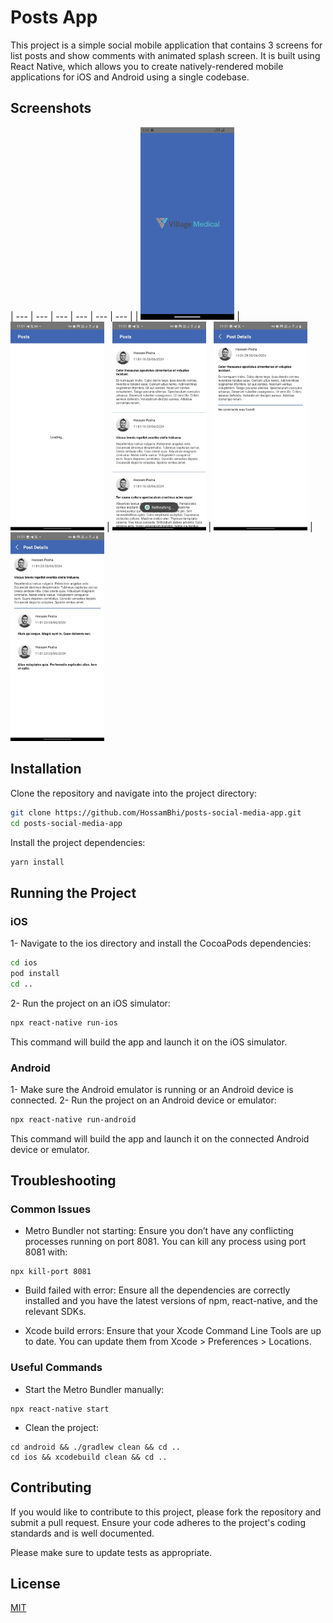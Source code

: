 # Posts App

This project is a simple social mobile application that contains 3 screens for list posts and show comments with animated splash screen. It is built using React Native, which allows you to create natively-rendered mobile applications for iOS and Android using a single codebase.

## Screenshots

| --- | --- | --- | --- | --- | --- |
| <img src="./screenshots/screen1.png" width="150"> | <img src="./screenshots/screen2.jpeg" width="150"> | <img src="./screenshots/screen3.jpeg" width="150"> | <img src="./screenshots/screen4.jpeg" width="150"> |<img src="./screenshots/screen5.jpeg" width="150">

## Installation

Clone the repository and navigate into the project directory:

```bash
git clone https://github.com/HossamBhi/posts-social-media-app.git
cd posts-social-media-app
```

Install the project dependencies:

```bash
yarn install
```

## Running the Project

### iOS

1- Navigate to the ios directory and install the CocoaPods dependencies:

```bash
cd ios
pod install
cd ..
```

2- Run the project on an iOS simulator:

```bash
npx react-native run-ios
```

This command will build the app and launch it on the iOS simulator.

### Android

1- Make sure the Android emulator is running or an Android device is connected.
2- Run the project on an Android device or emulator:

```bash
npx react-native run-android
```

This command will build the app and launch it on the connected Android device or emulator.

## Troubleshooting

### Common Issues

- Metro Bundler not starting: Ensure you don’t have any conflicting processes running on port 8081. You can kill any process using port 8081 with:

```
npx kill-port 8081
```

- Build failed with error: Ensure all the dependencies are correctly installed and you have the latest versions of npm, react-native, and the relevant SDKs.

- Xcode build errors: Ensure that your Xcode Command Line Tools are up to date. You can update them from Xcode > Preferences > Locations.

### Useful Commands

- Start the Metro Bundler manually:

```
npx react-native start
```

- Clean the project:

```
cd android && ./gradlew clean && cd ..
cd ios && xcodebuild clean && cd ..
```

## Contributing

If you would like to contribute to this project, please fork the repository and submit a pull request. Ensure your code adheres to the project's coding standards and is well documented.

Please make sure to update tests as appropriate.

## License

[MIT](https://choosealicense.com/licenses/mit/)
